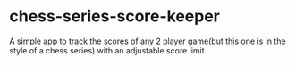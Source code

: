 # chess-series-score-keeper

A simple app to track the scores of any 2 player game(but this one is in the style of a chess series) with an adjustable score limit.



